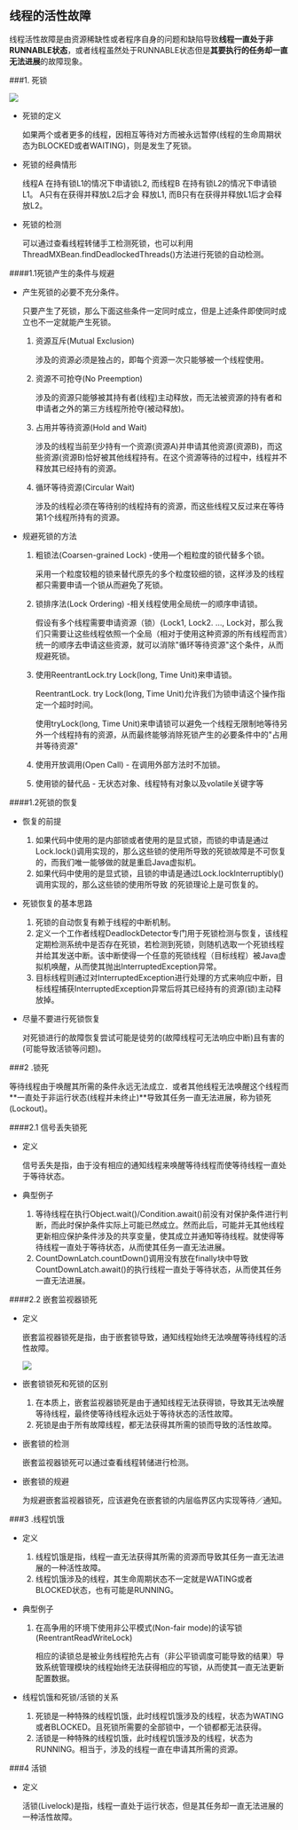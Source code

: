 ## 线程的活性故障

线程活性故障是由资源稀缺性或者程序自身的问题和缺陷导致**线程一直处于非RUNNABLE状态**，或者线程虽然处于RUNNABLE状态但是**其要执行的任务却一直无法进展**的故障现象。

###1. 死锁

![](https://javanote.oss-cn-shenzhen.aliyuncs.com/9_死锁示意图.png)

- 死锁的定义

  如果两个或者更多的线程，因相互等待对方而被永远暂停(线程的生命周期状态为BLOCKED或者WAITING)，则是发生了死锁。

- 死锁的经典情形

  线程A 在持有锁L1的情况下申请锁L2, 而线程B 在持有锁L2的情况下申请锁L1。 A只有在获得并释放L2后才会
  释放L1, 而B只有在获得并释放L1后才会释放L2。

- 死锁的检测

  可以通过查看线程转储手工检测死锁，也可以利用ThreadMXBean.findDeadlockedThreads()方法进行死锁的自动检测。

####1.1死锁产生的条件与规避

- 产生死锁的必要不充分条件。

  只要产生了死锁，那么下面这些条件一定同时成立，但是上述条件即使同时成立也不一定就能产生死锁。

  1. 资源互斥(Mutual Exclusion) 

     涉及的资源必须是独占的，即每个资源一次只能够被一个线程使用。

  2. 资源不可抢夺(No Preemption)

     涉及的资源只能够被其持有者(线程)主动释放，而无法被资源的持有者和申请者之外的第三方线程所抢夺(被动释放)。

  3. 占用并等待资源(Hold and Wait)

     涉及的线程当前至少持有一个资源(资源A)并申请其他资源(资源B)，而这些资源(资源B)恰好被其他线程持有。在这个资源等待的过程中，线程并不释放其已经持有的资源。

  4. 循环等待资源(Circular Wait)

     涉及的线程必须在等待别的线程持有的资源，而这些线程又反过来在等待第1个线程所持有的资源。

- 规避死锁的方法

  1. 粗锁法(Coarsen-grained Lock) -使用—个粗粒度的锁代替多个锁。

     采用一个粒度较粗的锁来替代原先的多个粒度较细的锁，这样涉及的线程都只需要申请一个锁从而避免了死锁。

  2. 锁排序法(Lock Ordering) -相关线程使用全局统一的顺序申请锁。

     假设有多个线程需要申请资源（锁）{Lock1, Lock2. …, Lock对，那么我们只需要让这些线程依照一个全局（相对于使用这种资源的所有线程而言）统一的顺序去申请这些资源，就可以消除"循环等待资源"这个条件，从而规避死锁。

  3. 使用ReentrantLock.try Lock(long, Time Unit)来申请锁。

     ReentrantLock. try Lock(long, Time Unit)允许我们为锁申请这个操作指定一个超时时间。

     使用tryLock(long, Time Unit)来申请锁可以避免一个线程无限制地等待另外一个线程持有的资源，从而最终能够消除死锁产生的必要条件中的"占用并等待资源"

  4. 使用开放调用(Open Call) - 在调用外部方法时不加锁。

  5. 使用锁的替代品 - 无状态对象、线程特有对象以及volatile关键字等

####1.2死锁的恢复

- 恢复的前提

  1. 如果代码中使用的是内部锁或者使用的是显式锁，而锁的申请是通过Lock.lock()调用实现的，那么这些锁的使用所导致的死锁故障是不可恢复的，而我们唯一能够做的就是重启Java虚拟机。
  2. 如果代码中使用的是显式锁，且锁的申请是通过Lock.locklnterruptibly()调用实现的，那么这些锁的使用所导致
     的死锁理论上是可恢复的。

- 死锁恢复的基本思路

  1. 死锁的自动恢复有赖于线程的中断机制。
  2. 定义一个工作者线程DeadlockDetector专门用于死锁检测与恢复，该线程定期检测系统中是否存在死锁，若检测到死锁，则随机选取一个死锁线程并给其发送中断。该中断使得一个任意的死锁线程（目标线程）被Java虚拟机唤醒，从而使其抛出InterruptedException异常。
  3. 目标线程则通过对InterruptedException进行处理的方式来响应中断，目标线程捕获InterruptedException异常后将其已经持有的资源(锁)主动释放掉。

- 尽量不要进行死锁恢复

  对死锁进行的故障恢复尝试可能是徒劳的(故障线程可无法响应中断)且有害的(可能导致活锁等问题)。

###2 .锁死

等待线程由于唤醒其所需的条件永远无法成立．或者其他线程无法唤醒这个线程而**一直处于非运行状态(线程并未终止)**导致其任务一直无法进展，称为锁死(Lockout)。

####2.1 信号丢失锁死

- 定义

  信号丢失是指，由于没有相应的通知线程来唤醒等待线程而使等待线程一直处于等待状态。

- 典型例子

  1. 等待线程在执行Object.wait()/Condition.await()前没有对保护条件进行判断，而此时保护条件实际上可能已然成立。然而此后，可能并无其他线程更新相应保护条件涉及的共享变量，使其成立并通知等待线程。就使得等待线程一直处于等待状态，从而使其任务一直无法进展。
  2. CountDownLatch.countDown()调用没有放在finally块中导致CountDownLatch.await()的执行线程一直处于等待状态，从而使其任务一直无法进展。

####2.2 嵌套监视器锁死

- 定义

  嵌套监视器锁死是指，由于嵌套锁导致，通知线程始终无法唤醒等待线程的活性故障。

  ![](https://javanote.oss-cn-shenzhen.aliyuncs.com/10_嵌套锁锁死.png)

- 嵌套锁锁死和死锁的区别

  1. 在本质上，嵌套监视器锁死是由于通知线程无法获得锁，导致其无法唤醒等待线程，最终使等待线程永远处于等待状态的活性故障。
  2. 死锁是由于所有故障线程，都无法获得其所需的锁而导致的活性故障。

- 嵌套锁的检测

  嵌套监视器锁死可以通过查看线程转储进行检测。

- 嵌套锁的规避

  为规避嵌套监视器锁死，应该避免在嵌套锁的内层临界区内实现等待／通知。

###3 .线程饥饿

- 定义

  1. 线程饥饿是指，线程一直无法获得其所需的资源而导致其任务一直无法进展的一种活性故障。
  2. 线程饥饿涉及的线程，其生命周期状态不一定就是WATING或者BLOCKED状态，也有可能是RUNNING。

- 典型例子

  1. 在高争用的环境下使用非公平模式(Non-fair mode)的读写锁(ReentrantReadWriteLock)

     相应的读锁总是被业务线程抢先占有（非公平锁调度可能导致的结果）导致系统管理模块的线程始终无法获得相应的写锁，从而使其一直无法更新配置数据。

- 线程饥饿和死锁/活锁的关系

  1. 死锁是一种特殊的线程饥饿，此时线程饥饿涉及的线程，状态为WATING或者BLOCKED。且死锁所需要的全部锁中，一个锁都都无法获得。
  2. 活锁是一种特殊的线程饥饿，此时线程饥饿涉及的线程，状态为RUNNING。相当于，涉及的线程一直在申请其所需的资源。

###4 活锁

- 定义

  活锁(Livelock)是指，线程一直处于运行状态，但是其任务却一直无法进展的一种活性故障。